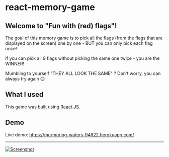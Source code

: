 # react-memory-game

## Welcome to "Fun with (red) flags"!

The goal of this memory game is to pick all the flags (from the flags that are displayed on the screen) one by one - BUT you can only pick each flag once!

If you can pick all 9 flags without picking the same one twice - you are the WINNER!

Mumbling to yourself "THEY ALL LOOK THE SAME" ? Don't worry, you can always try
again 😉

## What I used

This game was built using [React JS](https://reactjs.org/).

## Demo

Live demo: https://murmuring-waters-94822.herokuapp.com/

---

[![Screenshot](https://s8.postimg.cc/6c2twhocl/Screenshot_2018-07-19_React_Memory-_Game.png)](https://murmuring-waters-94822.herokuapp.com/)
